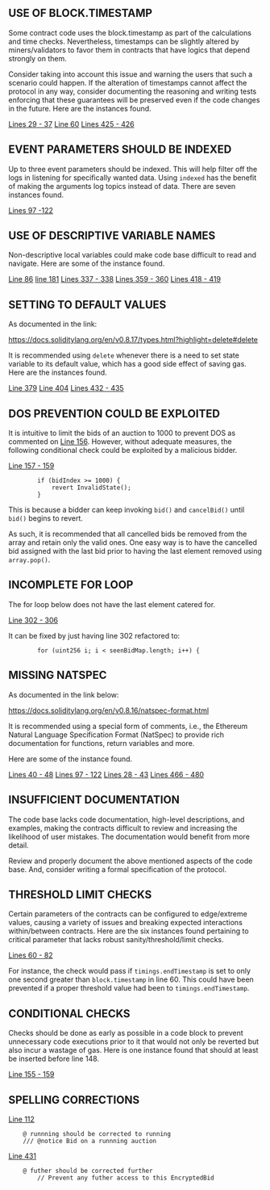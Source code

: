 ## USE OF BLOCK.TIMESTAMP
Some contract code uses the block.timestamp as part of the calculations and time checks. Nevertheless, timestamps can be slightly altered by miners/validators to favor them in contracts that have logics that depend strongly on them.

Consider taking into account this issue and warning the users that such a scenario could happen. If the alteration of timestamps cannot affect the protocol in any way, consider documenting the reasoning and writing tests enforcing that these guarantees will be preserved even if the code changes in the future. Here are the instances found.

[Lines 29 - 37](https://github.com/code-423n4/2022-11-size/blob/main/src/SizeSealed.sol#L29-L37)
[Line 60](https://github.com/code-423n4/2022-11-size/blob/main/src/SizeSealed.sol#L60)
[Lines 425 - 426](https://github.com/code-423n4/2022-11-size/blob/main/src/SizeSealed.sol#L425-L426)

## EVENT PARAMETERS SHOULD BE INDEXED
Up to three event parameters should be indexed. This will help filter off the logs in listening for specifically wanted data. Using `indexed` has the benefit of making the arguments log topics instead of data. There are seven instances found.

[Lines 97 -122](https://github.com/code-423n4/2022-11-size/blob/main/src/interfaces/ISizeSealed.sol#L97-L122)

## USE OF DESCRIPTIVE VARIABLE NAMES
Non-descriptive local variables could make code base difficult to read and navigate. Here are some of the instance found.

[Line 86](https://github.com/code-423n4/2022-11-size/blob/main/src/SizeSealed.sol#L86)
[line 181](https://github.com/code-423n4/2022-11-size/blob/main/src/SizeSealed.sol#L181)
[Lines 337 - 338](https://github.com/code-423n4/2022-11-size/blob/main/src/SizeSealed.sol#L337-L338)
[Lines 359 - 360](https://github.com/code-423n4/2022-11-size/blob/main/src/SizeSealed.sol#L359-L360)
[Lines 418 - 419](https://github.com/code-423n4/2022-11-size/blob/main/src/SizeSealed.sol#L418-L419)

## SETTING TO DEFAULT VALUES
As documented in the link:

https://docs.soliditylang.org/en/v0.8.17/types.html?highlight=delete#delete

It is recommended using `delete` whenever there is a need to set state variable to its default value, which has a good side effect of saving gas. Here are the instances found.

[Line 379](https://github.com/code-423n4/2022-11-size/blob/main/src/SizeSealed.sol#L379)
[Line 404](https://github.com/code-423n4/2022-11-size/blob/main/src/SizeSealed.sol#L404)
[Lines 432 - 435](https://github.com/code-423n4/2022-11-size/blob/main/src/SizeSealed.sol#L432-L435)

## DOS PREVENTION COULD BE EXPLOITED
It is intuitive to limit the bids of an auction to 1000 to prevent DOS as commented on [Line 156](https://github.com/code-423n4/2022-11-size/blob/main/src/SizeSealed.sol#L156). However, without adequate measures, the following conditional check could be exploited by a malicious bidder.

[Line 157 - 159](https://github.com/code-423n4/2022-11-size/blob/main/src/SizeSealed.sol#L157-L159)

```
        if (bidIndex >= 1000) {
            revert InvalidState();
        }
```
This is because a bidder can keep invoking `bid()` and `cancelBid()` until `bid()` begins to revert.

As such, it is recommended that all cancelled bids be removed from the array and retain only the valid ones. One easy way is to have the cancelled bid assigned with the last bid prior to having the last element removed using `array.pop()`. 

## INCOMPLETE FOR LOOP
The for loop below does not have the last element catered for.

[Line 302 - 306](https://github.com/code-423n4/2022-11-size/blob/main/src/SizeSealed.sol#L302-L306)

It can be fixed by just having line 302 refactored to:

```
        for (uint256 i; i < seenBidMap.length; i++) {
```
## MISSING NATSPEC
As documented in the link below:

https://docs.soliditylang.org/en/v0.8.16/natspec-format.html

It is recommended using a special form of comments, i.e., the Ethereum Natural Language Specification Format (NatSpec) to provide rich documentation for functions, return variables and more.

Here are some of the instance found.

[Lines 40 - 48](https://github.com/code-423n4/2022-11-size/blob/main/src/interfaces/ISizeSealed.sol#L40-L48)
[Lines 97 - 122](https://github.com/code-423n4/2022-11-size/blob/main/src/interfaces/ISizeSealed.sol#L97-L122)
[Lines 28 - 43](https://github.com/code-423n4/2022-11-size/blob/main/src/SizeSealed.sol#L28-L43)
[Lines 466 - 480](https://github.com/code-423n4/2022-11-size/blob/main/src/SizeSealed.sol#L466-L480)

## INSUFFICIENT DOCUMENTATION
The code base lacks code documentation, high-level descriptions, and examples, making the contracts difficult to review and increasing the likelihood of user mistakes. The documentation would benefit from more detail.

Review and properly document the above mentioned aspects of the code base. And, consider writing a formal specification of the protocol.

## THRESHOLD LIMIT CHECKS
Certain parameters of the contracts can be configured to edge/extreme values, causing a variety of issues and breaking expected interactions within/between contracts. Here are the six instances found pertaining to critical parameter that lacks  robust sanity/threshold/limit checks.

[Lines 60 - 82](https://github.com/code-423n4/2022-11-size/blob/main/src/SizeSealed.sol#L60-L82)

For instance, the check would pass if `timings.endTimestamp` is set to only one second greater than `block.timestamp` in line 60. This could have been prevented if a proper threshold value had been to `timings.endTimestamp`.

## CONDITIONAL CHECKS
Checks should be done as early as possible in a code block to prevent unnecessary code executions prior to it that would not only be reverted but also incur a wastage of gas. Here is one instance found that should at least be inserted before line 148.

[Line 155 - 159](https://github.com/code-423n4/2022-11-size/blob/main/src/SizeSealed.sol#L155-L159)   

## SPELLING CORRECTIONS

[Line 112](https://github.com/code-423n4/2022-11-size/blob/main/src/SizeSealed.sol#L112)

```
    @ runnning should be corrected to running
    /// @notice Bid on a runnning auction
```
[Line 431](https://github.com/code-423n4/2022-11-size/blob/main/src/SizeSealed.sol#L431)

```
    @ futher should be corrected further
        // Prevent any futher access to this EncryptedBid
```
